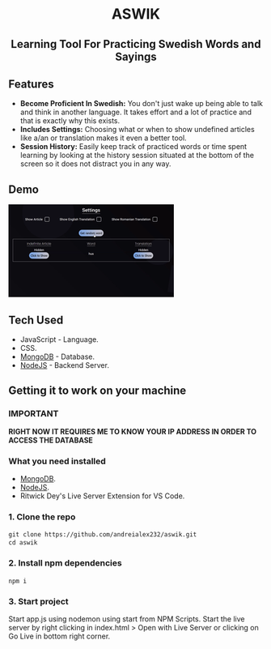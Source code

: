 <div align="center">
  <h1 align="center">ASWIK</h1>
  <h2>Learning Tool For Practicing Swedish Words and Sayings</h2>
</div>

## Features
- **Become Proficient In Swedish:** You don't just wake up being able to talk and think in another language. It takes effort and a lot of practice and that is exactly why this exists.
- **Includes Settings:** Choosing what or when to show undefined articles like a/an or translation makes it even a better tool.
- **Session History:** Easily keep track of practiced words or time spent learning by looking at the history session situated at the bottom of the screen so it does not distract you in any way.

## Demo 

![ASWIK Demo](./media/videos/ASWIK-demo.gif)

## Tech Used

- JavaScript - Language.
- CSS.
- [MongoDB](https://www.mongodb.com/) - Database.
- [NodeJS](https://nodejs.org/en) - Backend Server.

## Getting it to work on your machine

### IMPORTANT

**RIGHT NOW IT REQUIRES ME TO KNOW YOUR IP ADDRESS IN ORDER TO ACCESS THE DATABASE**

### What you need installed

- [MongoDB](https://www.mongodb.com/).
- [NodeJS](https://nodejs.org/en).
- Ritwick Dey's Live Server Extension for VS Code.

### 1. Clone the repo

```shell
git clone https://github.com/andreialex232/aswik.git
cd aswik
```

### 2. Install npm dependencies

```shell
npm i
```

### 3. Start project

Start app.js using nodemon using start from NPM Scripts.
Start the live server by right clicking in index.html > Open with Live Server or clicking on Go Live in bottom right corner.
